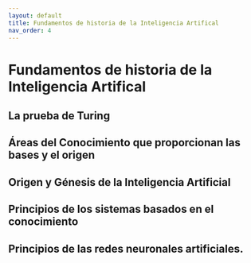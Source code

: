 ```yaml
---
layout: default
title: Fundamentos de historia de la Inteligencia Artifical
nav_order: 4
---
```




# Fundamentos de historia de la Inteligencia Artifical

## La prueba de Turing

## Áreas del Conocimiento que proporcionan las bases y el origen

## Origen y Génesis de la Inteligencia Artificial

## Principios de los sistemas basados en el conocimiento

## Principios de las redes neuronales artificiales.

